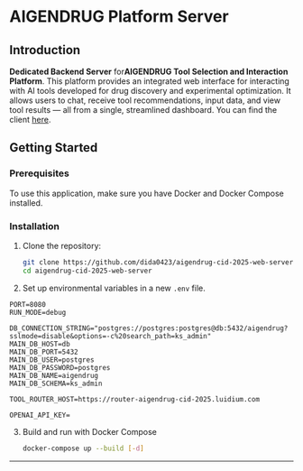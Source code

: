 # AIGENDRUG Platform Server

## Introduction

**Dedicated Backend Server** for**AIGENDRUG Tool Selection and Interaction Platform**. This platform provides an integrated web interface for interacting with AI tools developed for drug discovery and experimental optimization. It allows users to chat, receive tool recommendations, input data, and view tool results — all from a single, streamlined dashboard. You can find the client [here](https://github.com/khinwaiyan/aigendrug-cid-2025-web-client/blob/main/README.md).

## Getting Started

### Prerequisites

To use this application, make sure you have Docker and Docker Compose installed.

### Installation

1. Clone the repository:

   ```bash
   git clone https://github.com/dida0423/aigendrug-cid-2025-web-server.git
   cd aigendrug-cid-2025-web-server
   ```

2. Set up environmental variables in a new `.env` file.

```.env
PORT=8080
RUN_MODE=debug

DB_CONNECTION_STRING="postgres://postgres:postgres@db:5432/aigendrug?sslmode=disable&options=-c%20search_path=ks_admin"
MAIN_DB_HOST=db
MAIN_DB_PORT=5432
MAIN_DB_USER=postgres
MAIN_DB_PASSWORD=postgres
MAIN_DB_NAME=aigendrug
MAIN_DB_SCHEMA=ks_admin

TOOL_ROUTER_HOST=https://router-aigendrug-cid-2025.luidium.com

OPENAI_API_KEY=
```

3. Build and run with Docker Compose

   ```bash
   docker-compose up --build [-d]
   ```

---
